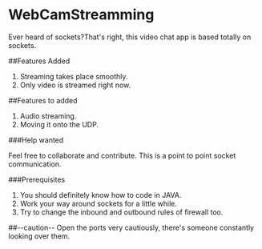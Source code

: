 # WebCamStreamming

Ever heard of sockets? That's right, this video chat app is based totally on sockets.

##Features Added

1. Streaming takes place smoothly.
2. Only video is streamed right now.

##Features to added

1. Audio streaming.
2. Moving it onto the UDP.

###Help wanted

Feel free to collaborate and contribute. This is a point to point socket communication.

###Prerequisites
1. You should definitely know how to code in JAVA.
2. Work your way around sockets for a little while.
3. Try to change the inbound and outbound rules of firewall too.

##--caution-- 
Open the ports very cautiously, there's someone constantly looking over them.
